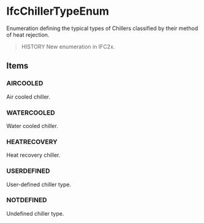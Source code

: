 # IfcChillerTypeEnum

Enumeration defining the typical types of Chillers classified by their method of heat rejection.
<!-- end of short definition -->

> HISTORY New enumeration in IFC2x.

## Items

### AIRCOOLED
Air cooled chiller.

### WATERCOOLED
Water cooled chiller.

### HEATRECOVERY
Heat recovery chiller.

### USERDEFINED
User-defined chiller type.

### NOTDEFINED
Undefined chiller type.
